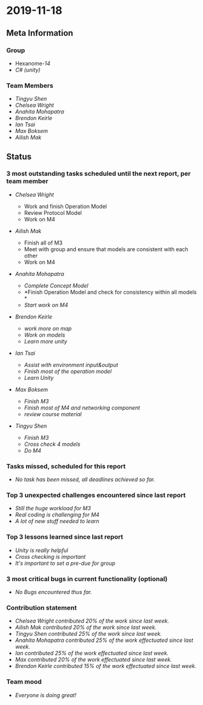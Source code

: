 # 2019-11-18

## Meta Information

### Group

 * Hexanome-*14*
 * *C# (unity)*

### Team Members

 * *Tingyu Shen*
 * *Chelsea Wright*
 * *Anahita Mohapatra*
 * *Brendon Keirle*
 * *Ian Tsai*
 * *Max Boksem*
 * *Ailish Mak*

## Status

### 3 most outstanding tasks scheduled until the next report, per team member

 * *Chelsea Wright*
   * Work and finish Operation Model
   * Review Protocol Model
   * Work on M4
   
   
 * *Ailish Mak*
   * Finish all of M3
   * Meet with group and ensure that models are consistent with each other
   * Work on M4
 
 
 * *Anahita Mohapatra*
   * *Complete Concept Model*
   * *Finish Operation Model and check for consistency within all models *
   * *Start work on M4*
 
 * *Brendon Keirle*
   * *work more on map*
   * *Work on models*
   * *Learn more unity*
 
 
 * *Ian Tsai*
   * *Assist with environment input&output*
   * *Finish most of the operation model*
   * *Learn Unity*


 * *Max Boksem*
   * *Finish M3*
   * *Finish most of M4 and networking component*
   * *review course material*
 
 
 * *Tingyu Shen*
   * *Finish M3*
   * *Cross check 4 models*
   * *Do M4*



### Tasks missed, scheduled for this report

 * *No task has been missed, all deadlines achieved so far.*

### Top 3 unexpected challenges encountered since last report

 * *Still the huge workload for M3*
 * *Real coding is challenging for M4*
 * *A lot of new stuff needed to learn*
 

### Top 3 lessons learned since last report

   * *Unity is really helpful*
   * *Cross checking is important*
   * *It's important to set a pre-due for group*

### 3 most critical bugs in current functionality (optional)

 * *No Bugs encountered thus far.*

### Contribution statement

 * *Chelsea Wright contributed 20% of the work since last week.*
 * *Ailish Mak contributed 20% of the work since last week.*
 * *Tingyu Shen contributed 25% of the work since last week.*
 * *Anahita Mohapatra contributed 25% of the work effectuated since last week.*
 * *Ian contributed 25% of the work effectuated since last week.*
 * *Max contributed 20% of the work effectuated since last week.*
 * *Brendon Keirle contributed 15% of the work effectuated since last week.*

### Team mood

 * *Everyone is doing great!*
